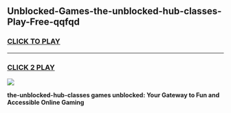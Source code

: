 
## Unblocked-Games-the-unblocked-hub-classes-Play-Free-qqfqd
<h3>
<a href="https://premium76.site?title=the-unblocked-hub-classes&ref=19M">CLICK TO PLAY</a></h3>
<hr>

<h3>
<a href="https://premium76.site?title=the-unblocked-hub-classes&ref=19M">CLICK 2 PLAY</a>
  
</h3>

<a href="https://premium76.site?title=the-unblocked-hub-classes&ref=19M"><img src="https://clearcache.store/games.png"></a>


**the-unblocked-hub-classes games unblocked: Your Gateway to Fun and Accessible Online Gaming**
